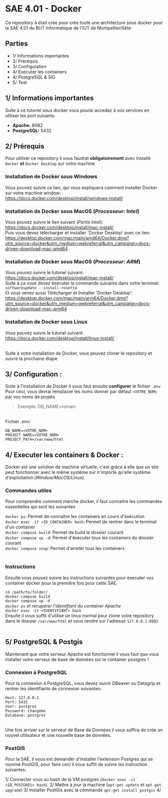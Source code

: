 # SAE 4.01 - Docker
Ce repository à était crée pour crée toute une architecture sous docker pour la SAE 4.01 du BUT Informatique de l'IUT de Montpellier/Sète


## Parties
   - 1/ Informations importantes
   - 2/ Prérequis
   - 3/ Configuration
   - 4/ Executer les containers
   - 4/ PostgreSQL & SIG
   - 5/ Test

## 1/ Informations importantes
Suite à ce tutoriel sous docker vous pourai accedez à vos services en utiliser les port suivants:
 - **Apache:** 8082
 - **PostgreSQL:** 5432

## 2/ Prérequis
Pour utiliser ce repository il vous faudrat __obligatoirement__ avec installé `Docker` **et** `Docker Desktop` sur votre machine

### Installation de Docker sous Windows
Vous pouvez suivre ce lien, qui vous expliquera comment installer Docker sur votre machine window: https://docs.docker.com/desktop/install/windows-install/

### Installation de Docker sous MacOS (*Processeur: Intel*)
Vous pouvez suivre le lien suivant (*Partie Intel*): https://docs.docker.com/desktop/install/mac-install/ <br/>
Puis vous devez télécharger et installer 'Docker Desktop' avec ce lien: https://desktop.docker.com/mac/main/amd64/Docker.dmg?utm_source=docker&utm_medium=webreferral&utm_campaign=docs-driven-download-mac-amd64 

### Installation de Docker sous MacOS (*Processeur: ARM*)
Vous pouvez suivre le tutoriel suivant: https://docs.docker.com/desktop/install/mac-install/<br/>
Suite à ça vous devez éxecuter la commande suivante dans votre terminal: `softwareupdate --install-rosetta` <br/>
Et vous venez aussi Télécharger et Installer 'Docker Desktop': https://desktop.docker.com/mac/main/arm64/Docker.dmg?utm_source=docker&utm_medium=webreferral&utm_campaign=docs-driven-download-mac-arm64 

### Installation de Docker sous Linux
Vous pouvez suivre le tutoriel suivant: https://docs.docker.com/desktop/install/linux-install/ <br/><br/>

Suite à votre installation de Docker, vous pouvez cloner le repository et suivre la prochaine étape
<br/>

## 3/ Configuration : 
Suite à l'installation de Docker il vous faut ensuite **configurer** le fichier `.env` <br/>
Pour ceci, vous devrai remplacer les noms donner par défaut `<VOTRE_NOM>` par vos noms de projets <br/>
> Exemple: DB_NAME=romain

<br/>
Fichier .env:

```
DB_NAME=<VOTRE_NOM>
PROJECT_NAME=<VOTRE_NOM>
PROJECT_PATH=/var/www/html
```

## 4/ Executer les containers & Docker :
Docker est une solution de machine virtuelle, c'est grâce à elle que un site peut fonctionner avec le même système sur n'importe qu'elle système d'exploitation (*Window/MacOS/Linux*).<br/>

### Commandes utiles
Pour comprendre comment marche docker, il faut connaitre les commandes essentielles qui sont les suivantes<br/>

`docker ps`: Permet de connaitre les containers en cours d'éxécution<br/>
`docker exec -it <ID_CONTAINER> bash`: Permet de rentrer dans le terminal d'un container<br/>
`docker compose build`: Permet de build le dossier courant<br/>
`docker compose up -d`: Permet d'éxecuter tous les containers du dossier courant<br/>
`docker compose stop`: Permet d'arretêr tous les containers
<br/><br/>

### Instructions

Ensuite vous pouvez suivre les instructions suivantes pour executer vos container docker pour la première fois pour cette SAE.

`cd /path/to/folder/`<br/>
`docker compose build`<br/>
`docker compose up -d`<br/>
`docker ps` *et récupérer l'identifiant du container Apache*<br/>
`docker exec -it <IDENTIFIANT> bash`<br/>
Ensuite il vous suffit d'utilise un linux normal pour clone votre repository dans le dossier `/var/www/html` et vous rendre sur l'adresse `127.0.0.1:8082`<br/>
<br/>

## 5/ PostgreSQL & Postgis
Maintenant que votre serveur Apache est fonctionnel il vous faut que vous installer votre serveur de base de données sur le container postgres !<br/>

### Connexion à PostgreSQL
Pour la connexion à PostgreSQL, vous devez ouvrir DBeaver ou Datagrip et rentrer les identifiants de connexion suivantes:

```
Host: 127.0.0.1
Port: 5432
User: postgres
Password: changeme
Database: postgres
```
<br/>
Une fois arriver sur le serveur de Base de Données il vous suffira de crée un nouvel utilisateur et une nouvelle base de données.

### PostGIS
Pour la SAÉ, il vous est demander d'installer l'extension Postgres qui se nomme PostGIS, pour faire ceci il vous suffit de suivre les instruction suivantes:

1/ Connecter vous au bash de la VM postgres (`docker exec -it <ID_POSTGRES> bash`).
2/ Mettre à jour la machine (`apt-get update` et `apt-get upgrade`)
3/ Installer PostGis avec la commande `apt-get install postgis`
4/
